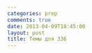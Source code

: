 ```yaml
---
categories: prep
comments: true
date: 2013-04-09T18:45:00
layout: post
title: Темы для 336
---
```


